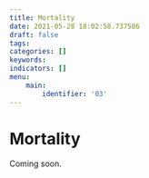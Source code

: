 ```yaml
---
title: Mortality
date: 2021-05-28 18:02:58.737586
draft: false
tags: 
categories: []
keywords: 
indicators: []
menu:
    main:
        identifier: '03'
---
```

# Mortality
Coming soon. 


